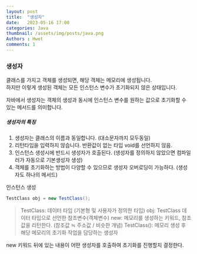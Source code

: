 ```yaml
---
layout: post
title:  "생성자"
date:   2023-05-16 17:00
categories: Java
thumbnail: /assets/img/posts/java.png
Authors : Hwet
comments: 1
---
```


<h3>생성자</h3>
<p>클래스를 가지고 객체를 생성되면, 해당 객체는 메모리에 생성됩니다.<br>
하지만 이렇게 생성된 객체는 모든 인스턴스 변수가 초기화되지 않은 상태입니다.</p>
<p>자바에서 생성자는 객체의 생성과 동시에 인스턴스 변수를 원하는 값으로 초기화할 수 있는 메서드를 의미합니다.</p>

##### 생성자의 특징
1. 생성자는 클래스의 이름과 동일합니다. (대소문자까지 모두동일)
2. 리턴타입을 입력하지 않습니다. 반환값이 없는 타입 void를 선언하지 않음.
3. 인스턴스 생성시에 반드시 생성자가 호출된다. (생성자를 정의하지 않았으면 컴파일러가 자동으로 기본생성자 생성)
4. 객체를 초기화하는 방법이 다양할 수 있으므로 생성자 오버로딩이 가능하다. (생성자도 하나의 메서드)

<p>인스턴스 생성</p>

```java
TestClass obj = new TestClass();
```

> TestClass: 데이터 타입 (기본형 및 사용자가 정의한 타입)
> obj: TestClass 데이터 타입으로 선언한 참조변수(객체변수)
> new: 메모리를 생성하는 키워드, 참조값을 리턴한다. (참조값 ≒ 주소값 / 비슷한 개념)
> TestClass(): 메모리 생성 후 해당 메모리의 초기화 작업을 담당하는 생성자 

<p>new 키워드 뒤에 있는 내용이 어떤 생성자를 호출하여 초기화를 진행할지 결정한다. </p>